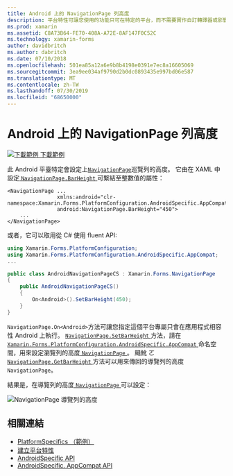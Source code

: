 ```yaml
---
title: Android 上的 NavigationPage 列高度
description: 平台特性可讓您使用的功能只可在特定的平台，而不需要實作自訂轉譯器或影響。 本文說明如何使用 Android 平臺特定的來設定 NavigationPage 上的巡覽列高度。
ms.prod: xamarin
ms.assetid: C8A73B64-FE70-408A-A72E-8AF147F0C52C
ms.technology: xamarin-forms
author: davidbritch
ms.author: dabritch
ms.date: 07/10/2018
ms.openlocfilehash: 501ea85a12a6e9b8b4198e0391e7ec8a16605069
ms.sourcegitcommit: 3ea9ee034af9790d2b0dc0893435e997bd06e587
ms.translationtype: MT
ms.contentlocale: zh-TW
ms.lasthandoff: 07/30/2019
ms.locfileid: "68650000"
---
```

# <a name="navigationpage-bar-height-on-android"></a>Android 上的 NavigationPage 列高度

[![下載範例](~/media/shared/download.png) 下載範例](https://docs.microsoft.com/samples/xamarin/xamarin-forms-samples/userinterface-platformspecifics)

此 Android 平臺特定會設定上[`NavigationPage`](xref:Xamarin.Forms.NavigationPage)巡覽列的高度。 它由在 XAML 中設定[ `NavigationPage.BarHeight` ](xref:Xamarin.Forms.PlatformConfiguration.AndroidSpecific.AppCompat.NavigationPage.BarHeightProperty)可繫結至整數值的屬性：

```xaml
<NavigationPage ...
                xmlns:android="clr-namespace:Xamarin.Forms.PlatformConfiguration.AndroidSpecific.AppCompat;assembly=Xamarin.Forms.Core"
                android:NavigationPage.BarHeight="450">
    ...
</NavigationPage>
```

或者，它可以取用從 C# 使用 fluent API:

```csharp
using Xamarin.Forms.PlatformConfiguration;
using Xamarin.Forms.PlatformConfiguration.AndroidSpecific.AppCompat;
...

public class AndroidNavigationPageCS : Xamarin.Forms.NavigationPage
{
    public AndroidNavigationPageCS()
    {
        On<Android>().SetBarHeight(450);
    }
}
```

`NavigationPage.On<Android>`方法可讓您指定這個平台專屬只會在應用程式相容性 Android 上執行。 [ `NavigationPage.SetBarHeight` ](xref:Xamarin.Forms.PlatformConfiguration.AndroidSpecific.AppCompat.NavigationPage.SetBarHeight(Xamarin.Forms.IPlatformElementConfiguration{Xamarin.Forms.PlatformConfiguration.Android,Xamarin.Forms.NavigationPage},System.Int32))方法，請在[ `Xamarin.Forms.PlatformConfiguration.AndroidSpecific.AppCompat` ](xref:Xamarin.Forms.PlatformConfiguration.AndroidSpecific.AppCompat)命名空間，用來設定瀏覽列的高度[ `NavigationPage` ](xref:Xamarin.Forms.NavigationPage)。 颾魤 ㄛ [ `NavigationPage.GetBarHeight` ](xref:Xamarin.Forms.PlatformConfiguration.AndroidSpecific.AppCompat.NavigationPage.GetBarHeight(Xamarin.Forms.IPlatformElementConfiguration{Xamarin.Forms.PlatformConfiguration.Android,Xamarin.Forms.NavigationPage}))方法可以用來傳回的導覽列的高度`NavigationPage`。

結果是，在導覽列的高度[ `NavigationPage` ](xref:Xamarin.Forms.NavigationPage)可以設定：

![](navigationpage-bar-height-images/navigationpage-barheight.png "NavigationPage 導覽列的高度")

## <a name="related-links"></a>相關連結

- [PlatformSpecifics （範例）](https://docs.microsoft.com/samples/xamarin/xamarin-forms-samples/userinterface-platformspecifics)
- [建立平台特性](~/xamarin-forms/platform/platform-specifics/index.md#creating-platform-specifics)
- [AndroidSpecific API](xref:Xamarin.Forms.PlatformConfiguration.AndroidSpecific)
- [AndroidSpecific. AppCompat API](xref:Xamarin.Forms.PlatformConfiguration.AndroidSpecific.AppCompat)
